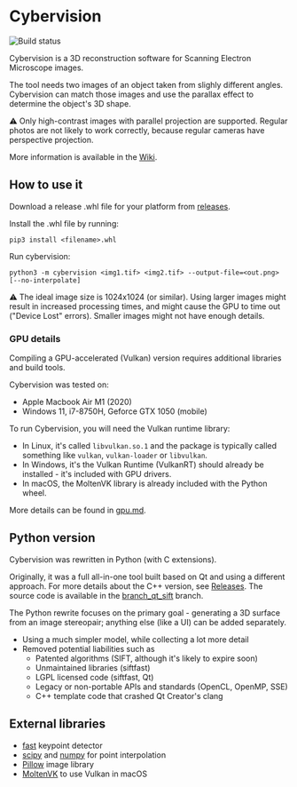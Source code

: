 # Cybervision

![Build status](https://github.com/zlogic/cybervision/actions/workflows/python-package.yml/badge.svg)

Cybervision is a 3D reconstruction software for Scanning Electron Microscope images.

The tool needs two images of an object taken from slighly different angles.
Cybervision can match those images and use the parallax effect to determine the object's 3D shape.

⚠️ Only high-contrast images with parallel projection are supported.
Regular photos are not likely to work correctly, because regular cameras have perspective projection.

More information is available in the [Wiki](https://github.com/zlogic/cybervision/wiki).

## How to use it

Download a release .whl file for your platform from [releases](/zlogic/cybervision/releases).

Install the .whl file by running:

```sheell
pip3 install <filename>.whl
```

Run cybervision:

```shell
python3 -m cybervision <img1.tif> <img2.tif> --output-file=<out.png> [--no-interpolate]
```

⚠️ The ideal image size is 1024x1024 (or similar). Using larger images might result in increased processing times, and might cause the GPU to time out ("Device Lost" errors). Smaller images might not have enough details.

### GPU details

Compiling a GPU-accelerated (Vulkan) version requires additional libraries and build tools.

Cybervision was tested on:

* Apple Macbook Air M1 (2020)
* Windows 11, i7-8750H, Geforce GTX 1050 (mobile)

To run Cybervision, you will need the Vulkan runtime library:

* In Linux, it's called `libvulkan.so.1` and the package is typically called something like `vulkan`, `vulkan-loader` or `libvulkan`.
* In Windows, it's the Vulkan Runtime (VulkanRT) should already be installed - it's included with GPU drivers.
* In macOS, the MoltenVK library is already included with the Python wheel.

More details can be found in [gpu.md](gpu.md).

## Python version

Cybervision was rewritten in Python (with C extensions).

Originally, it was a full all-in-one tool built based on Qt and using a different approach.
For more details about the C++ version, see [Releases](/zlogic/cybervision/releases).
The source code is available in the [branch_qt_sift](../../tree/branch_qt_sift) branch.

The Python rewrite focuses on the primary goal - generating a 3D surface from an image stereopair;
anything else (like a UI) can be added separately.

* Using a much simpler model, while collecting a lot more detail
* Removed potential liabilities such as
  * Patented algorithms (SIFT, although it's likely to expire soon)
  * Unmaintained libraries (siftfast)
  * LGPL licensed code (siftfast, Qt)
  * Legacy or non-portable APIs and standards (OpenCL, OpenMP, SSE)
  * C++ template code that crashed Qt Creator's clang

## External libraries

* [fast](https://www.edwardrosten.com/work/fast.html) keypoint detector
* [scipy](https://scipy.org) and [numpy](https://numpy.org) for point interpolation
* [Pillow](https://python-pillow.org) image library
* [MoltenVK](https://github.com/KhronosGroup/MoltenVK) to use Vulkan in macOS
